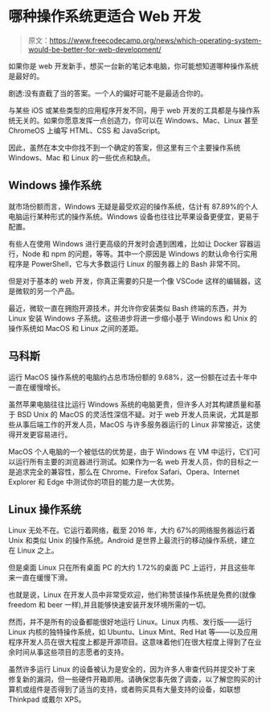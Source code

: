 # 哪种操作系统更适合 Web 开发

> 原文：<https://www.freecodecamp.org/news/which-operating-system-would-be-better-for-web-development/>

如果你是 web 开发新手，想买一台新的笔记本电脑，你可能想知道哪种操作系统是最好的。

剧透:没有直截了当的答案。一个人的偏好可能不是最适合你的。

与某些 iOS 或某些类型的应用程序开发不同，用于 web 开发的工具都是与操作系统无关的。如果你愿意发挥一点创造力，你可以在 Windows、Mac、Linux 甚至 ChromeOS 上编写 HTML、CSS 和 JavaScript。

因此，虽然在本文中你找不到一个确定的答案，但这里有三个主要操作系统 Windows、Mac 和 Linux 的一些优点和缺点。

## Windows 操作系统

就市场份额而言，Windows 无疑是最受欢迎的操作系统，估计有 87.89%的个人电脑运行某种形式的操作系统。Windows 设备也往往比苹果设备更便宜，更易于配置。

有些人在使用 Windows 进行更高级的开发时会遇到困难，比如让 Docker 容器运行，Node 和 npm 的问题，等等。其中一个原因是 Windows 的默认命令行实用程序是 PowerShell，它与大多数运行 Linux 的服务器上的 Bash 非常不同。

但是对于基本的 web 开发，你真正需要的只是一个像 VSCode 这样的编辑器，这是微软的另一个产品。

最近，微软一直在拥抱开源技术，并允许你安装类似 Bash 终端的东西，并为 Linux 安装 Windows 子系统。这些进步将进一步缩小基于 Windows 和 Unix 的操作系统如 MacOS 和 Linux 之间的差距。

## 马科斯

运行 MacOS 操作系统的电脑约占总市场份额的 9.68%，这一份额在过去十年中一直在缓慢增长。

虽然苹果电脑往往比运行 Windows 系统的电脑更贵，但许多人对其构建质量和基于 BSD Unix 的 MacOS 的灵活性深信不疑。对于 web 开发人员来说，尤其是那些从事后端工作的开发人员，MacOS 与许多服务器运行的 Linux 非常接近，这使得开发更容易进行。

MacOS 个人电脑的一个被低估的优势是，由于 Windows 在 VM 中运行，它们可以运行所有主要的浏览器进行测试。如果作为一名 web 开发人员，你的目标之一是追求完全的兼容性，那么在 Chrome、Firefox Safari、Opera、Internet Explorer 和 Edge 中测试你的项目的能力是一大优势。

## Linux 操作系统

Linux 无处不在。它运行着网络，截至 2016 年，大约 67%的网络服务器运行着 Unix 和类似 Unix 的操作系统。Android 是世界上最流行的移动操作系统，建立在 Linux 之上。

但是桌面 Linux 只在所有桌面 PC 的大约 1.72%的桌面 PC 上运行，并且这些年来一直在缓慢下滑。

也就是说，Linux 在开发人员中非常受欢迎，他们称赞该操作系统是免费的(就像 freedom 和 beer 一样),并且能够快速安装开发环境所需的一切。

然而，并不是所有的设备都能很好地运行 Linux。Linux 内核、发行版——运行 Linux 内核的独特操作系统，如 Ubuntu、Linux Mint、Red Hat 等——以及应用程序开发人员在很大程度上都是开源项目。这意味着他们在很大程度上得到了在业余时间从事这些项目的志愿者的支持。

虽然许多运行 Linux 的设备被认为是安全的，因为许多人审查代码并提交补丁来修复新的漏洞，但一些硬件开箱即用。请确保您事先做了调查，以了解您购买的计算机或组件是否得到了适当的支持，或者购买具有大量支持的设备，如联想 Thinkpad 或戴尔 XPS。